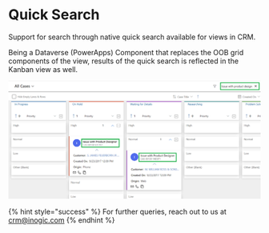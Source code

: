 # Quick Search

Support for search through native quick search available for views in CRM.

Being a Dataverse (PowerApps) Component that replaces the OOB grid components of the view, results of the quick search is reflected in the Kanban view as well.

![](../../.gitbook/assets/Search.png)

{% hint style="success" %}
For further queries, reach out to us at [crm@inogic.com](mailto:crm@inogic.com)
{% endhint %}

